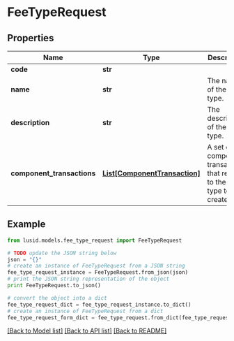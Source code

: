 # FeeTypeRequest


## Properties
Name | Type | Description | Notes
------------ | ------------- | ------------- | -------------
**code** | **str** |  | 
**name** | **str** | The name of the fee type. | 
**description** | **str** | The description of the fee type. | [optional] 
**component_transactions** | [**List[ComponentTransaction]**](ComponentTransaction.md) | A set of component transactions that relate to the fee type to be created. | 

## Example

```python
from lusid.models.fee_type_request import FeeTypeRequest

# TODO update the JSON string below
json = "{}"
# create an instance of FeeTypeRequest from a JSON string
fee_type_request_instance = FeeTypeRequest.from_json(json)
# print the JSON string representation of the object
print FeeTypeRequest.to_json()

# convert the object into a dict
fee_type_request_dict = fee_type_request_instance.to_dict()
# create an instance of FeeTypeRequest from a dict
fee_type_request_form_dict = fee_type_request.from_dict(fee_type_request_dict)
```
[[Back to Model list]](../README.md#documentation-for-models) [[Back to API list]](../README.md#documentation-for-api-endpoints) [[Back to README]](../README.md)


